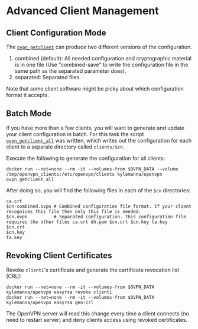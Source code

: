 # Advanced Client Management

## Client Configuration Mode

The [`ovpn_getclient`](/bin/ovpn_getclient) can produce two different versions of the configuration.

1. combined (default): All needed configuration and cryptographic material is in one file (Use "combined-save" to write the configuration file in the same path as the separated parameter does).
2. separated: Separated files.

Note that some client software might be picky about which configuration format it accepts.

## Batch Mode

If you have more than a few clients, you will want to generate and update your client configuration in batch. For this task the script [`ovpn_getclient_all`](/bin/ovpn_getclient_all) was written, which writes out the configuration for each client to a separate directory called `clients/$cn`.

Execute the following to generate the configuration for all clients:

    docker run --net=none --rm -it --volumes-from $OVPN_DATA --volume /tmp/openvpn_clients:/etc/openvpn/clients kylemanna/openvpn ovpn_getclient_all

After doing so, you will find the following files in each of the `$cn` directories:

    ca.crt
    $cn-combined.ovpn # Combined configuration file format. If your client recognices this file then only this file is needed.
    $cn.ovpn          # Separated configuration. This configuration file requires the other files ca.crt dh.pem $cn.crt $cn.key ta.key
    $cn.crt
    $cn.key
    ta.key

## Revoking Client Certificates

Revoke `client1`'s certificate and generate the certificate revocation list (CRL):

    docker run --net=none --rm -it --volumes-from $OVPN_DATA kylemanna/openvpn easyrsa revoke client1
    docker run --net=none --rm -it --volumes-from $OVPN_DATA kylemanna/openvpn easyrsa gen-crl

The OpenVPN server will read this change every time a client connects (no need to restart server) and deny clients access using revoked certificates.
